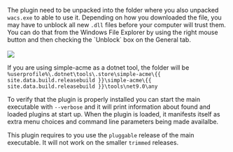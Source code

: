 <div class="callout-block callout-block-success pb-1 mt-3">
    <div class="content">
        <p>The plugin need to be unpacked into the folder where you also unpacked 
<code>wacs.exe</code> to able to use it. Depending on how you downloaded the file, 
you may have to unblock all new <code>.dll</code> files before your computer will trust 
them. You can do that from the Windows File Explorer by using the right mouse button 
and then checking the `Unblock` box on the General tab.<br><br>
<img src="/assets/unblock-dll.png"></p>
        <div class="callout-block callout-block-warning pb-1 mt-3">
            <div class="content">
                <p>If you are using simple-acme as a dotnet tool, the folder will be <code>%userprofile%\.dotnet\tools\.store\simple-acme\{{ site.data.build.releasebuild }}\simple-acme\{{ site.data.build.releasebuild }}\tools\net9.0\any</code></p>
            </div>
        </div>
        <p>To verify that the plugin is properly installed you can start the main executable 
with <code>‑‑verbose</code> and it will print information about found and loaded plugins at 
start up. When the plugin is loaded, it manifests itself as extra menu choices and
command line parameters being made availalbe.</p>
    <div class="callout-block callout-block-warning pb-1 mt-3">
        <div class="content">
            <p>This plugin requires to you use the <code>pluggable</code> release of the main executable. It will not work on the smaller <code>trimmed</code> releases.</p>
        </div>
    </div>
    </div>
</div>